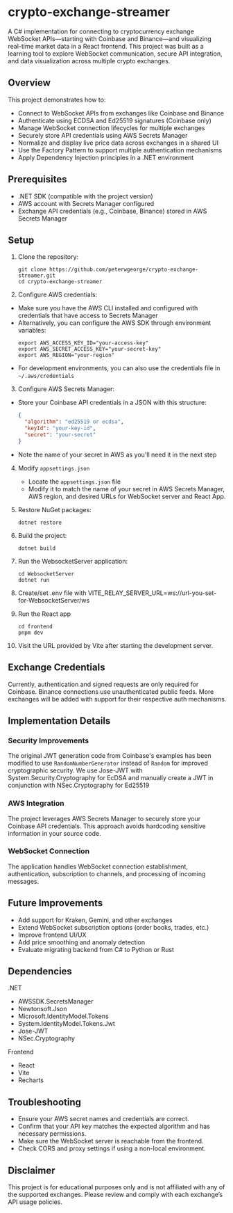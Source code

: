 # crypto-exchange-streamer

A C# implementation for connecting to cryptocurrency exchange WebSocket APIs—starting with Coinbase and Binance—and visualizing real-time market data in a React frontend. This project was built as a learning tool to explore WebSocket communication, secure API integration, and data visualization across multiple crypto exchanges.

## Overview

This project demonstrates how to:

- Connect to WebSocket APIs from exchanges like Coinbase and Binance
- Authenticate using ECDSA and Ed25519 signatures (Coinbase only)
- Manage WebSocket connection lifecycles for multiple exchanges
- Securely store API credentials using AWS Secrets Manager
- Normalize and display live price data across exchanges in a shared UI
- Use the Factory Pattern to support multiple authentication mechanisms
- Apply Dependency Injection principles in a .NET environment

## Prerequisites

- .NET SDK (compatible with the project version)
- AWS account with Secrets Manager configured
- Exchange API credentials (e.g., Coinbase, Binance) stored in AWS Secrets Manager

## Setup

1. Clone the repository:
   ```
   git clone https://github.com/peterwgeorge/crypto-exchange-streamer.git
   cd crypto-exchange-streamer
   ```

2. Configure AWS credentials:
- Make sure you have the AWS CLI installed and configured with credentials that have access to Secrets Manager
- Alternatively, you can configure the AWS SDK through environment variables:
  ```
  export AWS_ACCESS_KEY_ID="your-access-key"
  export AWS_SECRET_ACCESS_KEY="your-secret-key"
  export AWS_REGION="your-region"
  ```
- For development environments, you can also use the credentials file in `~/.aws/credentials`

3. Configure AWS Secrets Manager:
- Store your Coinbase API credentials in a JSON with this structure:
  ```json
  {
    "algorithm": "ed25519 or ecdsa",
    "keyId": "your-key-id", 
    "secret": "your-secret"
  }
  ```
- Note the name of your secret in AWS as you'll need it in the next step

4. Modify `appsettings.json`
   - Locate the `appsettings.json` file
   - Modify it to match the name of your secret in AWS Secrets Manager, AWS region, and desired URLs for WebSocket server and React App.

5. Restore NuGet packages:
   ```
   dotnet restore
   ```
6. Build the project:
   ```
   dotnet build
   ```

7. Run the WebsocketServer application:
   ```
   cd WebsocketServer
   dotnet run
   ```
8. Create/set .env file with VITE_RELAY_SERVER_URL=ws://url-you-set-for-WebsocketServer/ws

9. Run the React app
   ```
   cd frontend
   pnpm dev
   ```

10. Visit the URL provided by Vite after starting the development server. 

## Exchange Credentials

Currently, authentication and signed requests are only required for Coinbase. Binance connections use unauthenticated public feeds. More exchanges will be added with support for their respective auth mechanisms.

## Implementation Details

### Security Improvements

The original JWT generation code from Coinbase's examples has been modified to use `RandomNumberGenerator` instead of `Random` for improved cryptographic security. We use Jose-JWT with System.Security.Cryptography for EcDSA and manually create a JWT in conjunction with NSec.Cryptography for Ed25519

### AWS Integration

The project leverages AWS Secrets Manager to securely store your Coinbase API credentials. This approach avoids hardcoding sensitive information in your source code.

### WebSocket Connection

The application handles WebSocket connection establishment, authentication, subscription to channels, and processing of incoming messages.

## Future Improvements

- Add support for Kraken, Gemini, and other exchanges
- Extend WebSocket subscription options (order books, trades, etc.)
- Improve frontend UI/UX
- Add price smoothing and anomaly detection
- Evaluate migrating backend from C# to Python or Rust

## Dependencies

.NET
 - AWSSDK.SecretsManager
 - Newtonsoft.Json
 - Microsoft.IdentityModel.Tokens
 - System.IdentityModel.Tokens.Jwt
 - Jose-JWT
 - NSec.Cryptography

Frontend
 - React
 - Vite
 - Recharts

## Troubleshooting

- Ensure your AWS secret names and credentials are correct.
- Confirm that your API key matches the expected algorithm and has necessary permissions.
- Make sure the WebSocket server is reachable from the frontend.
- Check CORS and proxy settings if using a non-local environment.

## Disclaimer

This project is for educational purposes only and is not affiliated with any of the supported exchanges. Please review and comply with each exchange’s API usage policies.
